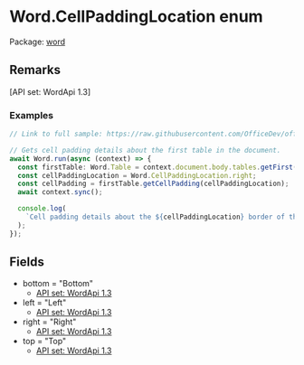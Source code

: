 # Word.CellPaddingLocation enum

Package: [word](https://learn.microsoft.com/en-us/javascript/api/word)

## Remarks

[API set: WordApi 1.3]

### Examples

```TypeScript
// Link to full sample: https://raw.githubusercontent.com/OfficeDev/office-js-snippets/prod/samples/word/40-tables/manage-formatting.yaml

// Gets cell padding details about the first table in the document.
await Word.run(async (context) => {
  const firstTable: Word.Table = context.document.body.tables.getFirst();
  const cellPaddingLocation = Word.CellPaddingLocation.right;
  const cellPadding = firstTable.getCellPadding(cellPaddingLocation);
  await context.sync();

  console.log(
    `Cell padding details about the ${cellPaddingLocation} border of the first table: ${cellPadding.value} points`
  );
});
```

## Fields

- bottom = "Bottom"
  - [API set: WordApi 1.3](https://learn.microsoft.com/en-us/javascript/api/requirement-sets/word/word-api-requirement-sets)
- left = "Left"
  - [API set: WordApi 1.3](https://learn.microsoft.com/en-us/javascript/api/requirement-sets/word/word-api-requirement-sets)
- right = "Right"
  - [API set: WordApi 1.3](https://learn.microsoft.com/en-us/javascript/api/requirement-sets/word/word-api-requirement-sets)
- top = "Top"
  - [API set: WordApi 1.3](https://learn.microsoft.com/en-us/javascript/api/requirement-sets/word/word-api-requirement-sets)